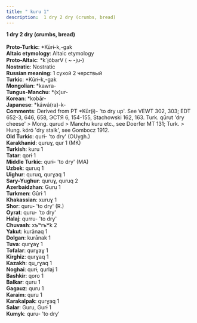 ```yaml
---
title: " kuru 1"
description:  1 dry 2 dry (crumbs, bread)
---
```

<strong> 1 dry 2 dry (crumbs, bread)</strong><br><br>
<strong>Proto-Turkic</strong>:  *Kūrɨ-k,-gak<br>
<strong>Altaic etymology</strong>:  Altaic etymology<br>
<strong> Proto-Altaic</strong>:  *k`i̯óbarV ( ~ -i̯u-)<br>
<strong>Nostratic</strong>:  Nostratic<br>
<strong>Russian meaning</strong>:  1 сухой 2 черствый<br>
<strong>Turkic</strong>:  *Kūrɨ-k,-gak<br>
<strong>Mongolian</strong>:  *kawra-<br>
<strong>Tungus-Manchu</strong>:  *(x)ur-<br>
<strong>Korean</strong>:  *kobār-<br>
<strong>Japanese</strong>:  *káwá(ra)-k-<br>
<strong>Comments</strong>:  Derived from PT *Kūr(ɨ)- 'to dry up'. See VEWT 302, 303; EDT 652-3, 646, 658, ЭСТЯ 6, 154-155, Stachowski 162, 163. Turk. qūrut 'dry cheese' > Mong. qurud > Manchu kuru etc., see Doerfer MT 131; Turk. > Hung. kóró 'dry stalk', see Gombocz 1912.<br>
<strong>Old Turkic</strong>:  qurɨ- 'to dry' (OUygh.)<br>
<strong>Karakhanid</strong>:  quruɣ, qur 1 (MK)<br>
<strong>Turkish</strong>:  kuru 1<br>
<strong>Tatar</strong>:  qorɨ 1<br>
<strong>Middle Turkic</strong>:  qurɨ- 'to dry' (MA)<br>
<strong>Uzbek</strong>:  quruq 1<br>
<strong>Uighur</strong>:  quruq, qurɣaq 1<br>
<strong>Sary-Yughur</strong>:  quruɣ, quruq 2<br>
<strong>Azerbaidzhan</strong>:  Guru 1<br>
<strong>Turkmen</strong>:  Gūrɨ 1<br>
<strong>Khakassian</strong>:  xuruɣ 1<br>
<strong>Shor</strong>:  quru- 'to dry' (R.)<br>
<strong>Oyrat</strong>:  quru- 'to dry'<br>
<strong>Halaj</strong>:  qurru- 'to dry'<br>
<strong>Chuvash</strong>:  xъʷrъʷk 2<br>
<strong>Yakut</strong>:  kurānaq 1<br>
<strong>Dolgan</strong>:  kurānak 1<br>
<strong>Tuva</strong>:  qurɣaɣ 1<br>
<strong>Tofalar</strong>:  qurɣaɣ 1<br>
<strong>Kirghiz</strong>:  qurɣaq 1<br>
<strong>Kazakh</strong>:  qu_rɣaq 1<br>
<strong>Noghai</strong>:  qurɨ, qurlaj 1<br>
<strong>Bashkir</strong>:  qoro 1<br>
<strong>Balkar</strong>:  quru 1<br>
<strong>Gagauz</strong>:  quru 1<br>
<strong>Karaim</strong>:  quru 1<br>
<strong>Karakalpak</strong>:  qurɣaq 1<br>
<strong>Salar</strong>:  Guru, Gurɨ 1<br>
<strong>Kumyk</strong>:  quru- 'to dry'<br>


